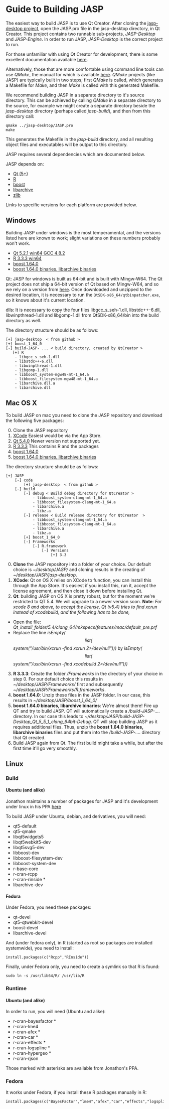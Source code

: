 
Guide to Building JASP
======================

The easiest way to build JASP is to use Qt Creator. After cloning the [jasp-desktop project](https://github.com/jasp-stats/jasp-desktop), open the JASP.pro file in the jasp-desktop directory, in Qt Creator. This project contains two runnable sub-projects, *JASP-Desktop* and *JASP-Engine*. In order to run JASP, *JASP-Desktop* is the correct project to run.

For those unfamiliar with using Qt Creator for development, there is some excellent documentation available [here](http://doc.qt.io/qtcreator/index.html).

Alternatively, those that are more comfortable using command line tools can use *QMake*, the manual for which is available [here](http://doc.qt.io/qt-5/qmake-manual.html). *QMake* projects (like JASP) are typically built in two steps; first *QMake* is called, which generates a Makefile for *Make*, and then *Make* is called with this generated Makefile.

We recommend building JASP in a separate directory to it's source directory. This can be achieved by calling *QMake* in a separate directory to the source, for example we might create a separate directory beside the *jasp-desktop* directory (perhaps called *jasp-build*), and then from this directory call:

    qmake ../jasp-desktop/JASP.pro
    make

This generates the Makefile in the *jasp-build* directory, and all resulting object files and executables will be output to this directory.

JASP requires several dependencies which are documented below.

JASP depends on:

 - [Qt (5+)](http://qt-project.org)
 - [R](http://cran.r-project.org)
 - [boost](http://boost.org)
 - [libarchive](http://libarchive.org/)
 - [zlib](http://zlib.net/)

Links to specific versions for each platform are provided below.

Windows
-------

Building JASP under windows is the most temperamental, and the versions listed here are known to work; slight variations on these numbers probably won't work.

 - [Qt 5.2.1 win64 GCC 4.8.2](https://static.jasp-stats.org/development/x64-Qt-5.2.1+QtCreator-3.0.1-(gcc-4.8.2-seh).7z)
 - [R 3.3.3 win64](https://static.jasp-stats.org/development/R3.3%20Win%20JASP%200.8.4.zip)
 - [boost 1.64.0](https://static.jasp-stats.org/development/boost_1_64_0.zip)
 - [boost 1.64.0 binaries, libarchive binaries](https://static.jasp-stats.org/development/Additional%20Binary%20Deps%20Win64%20for%20JASP%20(2017-06-06).zip)

Qt: JASP for windows is built as 64-bit and is built with Mingw-W64. The Qt project does not ship a 64-bit version of Qt based on Mingw-W64, and so we rely on a version from [here](http://sourceforge.net/projects/mingwbuilds/files/external-binary-packages/Qt-Builds/). Once downloaded and unzipped to the desired location, it is necessary to run the `QtSDK-x86_64/qtbinpatcher.exe`, so it knows about it's current location.

dlls: It is necessary to copy the four files libgcc_s_seh-1.dll, libstdc++-6.dll, libwinpthread-1.dll and libgomp-1.dll from QtSDK-x86_64/bin into the build directory as well.

The directory structure should be as follows:

    [+] jasp-desktop  < from github >
	[+] boost_1_64_0
    [-] build-JASP- ... < build directory, created by QtCreator >
       [+] R
        - libgcc_s_seh-1.dll
        - libstdc++-6.dll
        - libwinpthread-1.dll
        - libgomp-1.dll
		- libboost_system-mgw48-mt-1_64.a
		- libboost_filesystem-mgw48-mt-1_64.a
		- libarchive.dll.a
		- libarchive.dll


Mac OS X
--------
To build JASP on mac you need to clone the JASP repository and download the following five packages:

 0. Clone the JASP repository
 1. [XCode](https://developer.apple.com/xcode/) Easiest would be via the App Store.
 2. [Qt 5.4.0](https://download.qt.io/archive/qt/) Newer version not supported yet.
 3. [R 3.3.3](https://static.jasp-stats.org/development/R3.3%20OSX%20JASP%200.8.3.zip) This contains R and the packages
 4. [boost 1.64.0](https://static.jasp-stats.org/development/boost_1_64_0.zip)
 5. [boost 1.64.0 binaries, libarchive binaries](https://static.jasp-stats.org/development/Additional%20Binary%20Deps%20OSX%20for%20JASP%20(2017-06-06).zip)

The directory structure should be as follows:

    [+] JASP
    	[-] code	
    		[+] jasp-desktop  < from github >
    	[-] build
    		[-] debug < Build debug directory for QtCreator >
    			- libboost_system-clang-mt-1_64.a
    			- libboost_filesystem-clang-mt-1_64.a
    			- libarchive.a
     			- libz.a
    		[-] release < Build release directory for QtCreator  >
    			- libboost_system-clang-mt-1_64.a
    			- libboost_filesystem-clang-mt-1_64.a
    			- libarchive.a
    			- libz.a
    		[+] boost_1_64_0
    		[-] Frameworks
      			[-] R.framework
    				[-] Versions
     					[+] 3.3


 0. **Clone** the JASP repository into a folder of your choice. Our default choice is *~/desktop/JASP/* and cloning results in the creating of *~/desktop/JASP/jasp-desktop*.
 1. **XCode**: Qt on OS X relies on XCode to function, you can install this through the App Store. It's easiest if you install this, run it, accept the license agreement, and then close it down before installing Qt.
 2. **Qt**: building JASP on OS X is pretty robust, but for the moment we're restricted to QT 5.4. We will upgrade to a newer version soon. **Note**: *For xcode 8 and above, to accept the license, Qt (v5.4) tries to find xcrun instead of xcodebuild, and the following has to be done,*
- Open the file: *Qt_install_folder/5.4/clang_64/mkspecs/features/mac/default_pre.prf*
- Replace the line *isEmpty($$list($$system("/usr/bin/xcrun -find xcrun 2>/dev/null")))* by  *isEmpty($$list($$system("/usr/bin/xcrun -find xcodebuild 2>/dev/null")))*
 3. **R 3.3.3**: Create the folder */Frameworks* in the directory of your choice in step 0. For our default choice this results in *~/desktop/JASP/Frameworks/* first and subsequently *~/desktop/JASP/Frameworks/R.frameworks*.
 4. **boost 1.64.0**: Unzip these files in the JASP folder. In our case, this results in *~/desktop/JASP/boost_1_64_0/*
 5. **boost 1.64.0 binaries, libarchive binaries**: We're almost there! Fire up QT and try to build JASP. QT will automatically create a */build-JASP-....* directory. In our case this leads to  *~/desktop/JASP/build-JASP-Desktop_Qt_5_5_1_clang_64bit-Debug*. QT will stop building JASP as it requires additional files. Thus, unzip the **boost 1.64.0 binaries, libarchive binaries** files and put them into the */build-JASP-....* directory that Qt created.
 6. Build JASP again from Qt. The first build might take a while, but after the first time it'll go very smoothly.


Linux
-----

### Build

#### Ubuntu (and alike)

Jonathon maintains a number of packages for JASP and it's development under linux in his PPA [here](https://launchpad.net/~jonathon-love/+archive/ubuntu/jasp)

To build JASP under Ubuntu, debian, and derivatives, you will need:

 - qt5-default
 - qt5-qmake
 - libqt5widgets5
 - libqt5webkit5-dev
 - libqt5svg5-dev
 - libboost-dev
 - libboost-filesystem-dev
 - libboost-system-dev
 - r-base-core
 - r-cran-rcpp
 - r-cran-rinside *
 - libarchive-dev

#### Fedora
Under Fedora, you need these packages:
 - qt-devel
 - qt5-qtwebkit-devel
 - boost-devel
 - libarchive-devel

And (under fedora only), in R (started as root so packages are installed systemwide), you need to install:

```
install.packages(c("Rcpp","RInside"))
```

Finally, under Fedora only, you need to create a symlink so that R is found:

```
sudo ln -s /usr/lib64/R/ /usr/lib/R
```

### Runtime
#### Ubuntu (and alike)
In order to run, you will need (Ubuntu and alike):

 - r-cran-bayesfactor *
 - r-cran-lme4
 - r-cran-afex *
 - r-cran-car *
 - r-cran-effects *
 - r-cran-logspline *
 - r-cran-hypergeo *
 - r-cran-rjson

Those marked with asterisks are available from Jonathon's PPA.

### Fedora
It works under Fedora, if you install these R packages manually in R:

```
install.packages(c("BayesFactor","lme4","afex","car","effects","logspline","hypergeo","rjson"))
```
